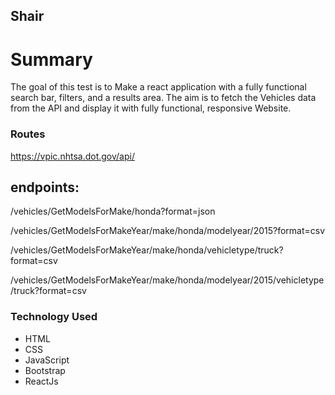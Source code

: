 ## Shair 
# Summary

The goal of this test is to  Make a react application with a fully functional search bar, filters, and a results area. 
The aim is to fetch the Vehicles data from the API and display it with fully functional, responsive Website.


### Routes
 https://vpic.nhtsa.dot.gov/api/  

## endpoints:

/vehicles/GetModelsForMake/honda?format=json

/vehicles/GetModelsForMakeYear/make/honda/modelyear/2015?format=csv

/vehicles/GetModelsForMakeYear/make/honda/vehicletype/truck?format=csv

/vehicles/GetModelsForMakeYear/make/honda/modelyear/2015/vehicletype/truck?format=csv

### Technology Used

* HTML
* CSS
* JavaScript
* Bootstrap
* ReactJs

